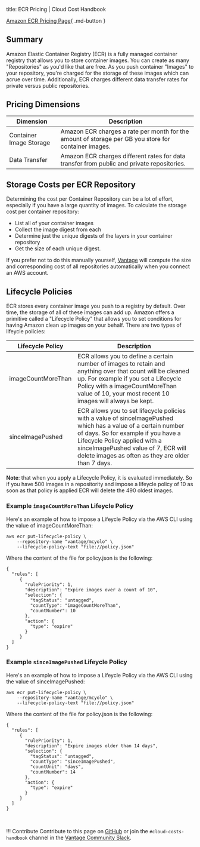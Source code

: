 title: ECR Pricing | Cloud Cost Handbook

[Amazon ECR Pricing Page](https://aws.amazon.com/ecr/pricing/){ .md-button }

## Summary

Amazon Elastic Container Registry (ECR) is a fully managed container registry that allows you to store container images. You can create as many "Repositories" as you'd like that are free. As you push container "Images" to your repository, you're charged for the storage of these images which can acrue over time. Additionally, ECR charges different data transfer rates for private versus public repositories. 

## Pricing Dimensions

|Dimension|Description|
|----|----|
|Container Image Storage|Amazon ECR charges a rate per month for the amount of storage per GB you store for container images.|
|Data Transfer|Amazon ECR charges different rates for data transfer from public and private repositories.|

## Storage Costs per ECR Repository
Determining the cost per Container Repository can be a lot of effort, especially if you have a large quantity of images. To calculate the storage cost per container repository:

* List all of your container images
* Collect the image digest from each
* Determine just the unique digests of the layers in your container repository
* Get the size of each unique digest.

If you prefer not to do this manually yourself, [Vantage](https://www.vantage.sh/) will compute the size and corresponding cost of all repositories automatically when you connect an AWS account.

## Lifecycle Policies

ECR stores every container image you push to a registry by default. Over time, the storage of all of these images can add up. Amazon offers a primitive called a "Lifecycle Policy" that allows you to set conditions for having Amazon clean up images on your behalf. There are two types of lifeycle policies:

|Lifecycle Policy|Description|
|--|--|
|imageCountMoreThan|ECR allows you to define a certain number of images to retain and anything over that count will be cleaned up. For example if you set a Lifecycle Policy with a imageCountMoreThan value of 10, your most recent 10 images will always be kept.|
|sinceImagePushed|ECR allows you to set lifecycle policies with a value of sinceImagePushed which has a value of a certain number of days. So for example if you have a Lifecycle Policy applied with a sinceImagePushed value of 7, ECR will delete images as often as they are older than 7 days.|

__Note__: that when you apply a Lifecycle Policy, it is evaluated immediately. So if you have 500 images in a repositority and impose a lifeycle policy of 10 as soon as that policy is applied ECR will delete the 490 oldest images. 

### Example `imageCountMoreThan` Lifeycle Policy

Here's an example of how to impose a Lifeycle Policy via the AWS CLI using the value of imageCountMoreThan: 

```
aws ecr put-lifecycle-policy \
    --repository-name "vantage/mcyolo" \
    --lifecycle-policy-text "file://policy.json"

```

Where the content of the file for policy.json is the following:

```
{
  "rules": [
     {
       "rulePriority": 1,
       "description": "Expire images over a count of 10",
       "selection": {
         "tagStatus": "untagged",
         "countType": "imageCountMoreThan",
         "countNumber": 10
       },
       "action": {
         "type": "expire"
       }
     }
  ]
}

```


### Example `sinceImagePushed` Lifeycle Policy


Here's an example of how to impose a Lifeycle Policy via the AWS CLI using the value of sinceImagePushed: 

```
aws ecr put-lifecycle-policy \
    --repository-name "vantage/mcyolo" \
    --lifecycle-policy-text "file://policy.json"

```

Where the content of the file for policy.json is the following:

```
{
  "rules": [
     {
       "rulePriority": 1,
       "description": "Expire images older than 14 days",
       "selection": {
         "tagStatus": "untagged",
         "countType": "sinceImagePushed",
         "countUnit": "days",
         "countNumber": 14
       },
       "action": {
         "type": "expire"
       }
     }
  ]
}

```

<br/>

!!! Contribute
    Contribute to this page on [GitHub](https://github.com/vantage-sh/handbook) or join the `#cloud-costs-handbook` channel in the [Vantage Community Slack](https://join.slack.com/t/vantagecommunity/shared_invite/zt-1szz6puz7-zRuJ8J4OJIiBFlcTobYZXA).